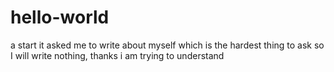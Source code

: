 # hello-world
a start 
it asked me to write about myself which is the hardest thing to ask so I will write nothing, thanks 
i am trying to understand 

